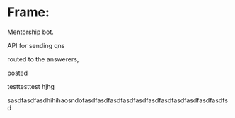
# Frame: 


Mentorship bot. 



API for sending qns

routed to the answerers, 

posted 

testtesttest
hjhg

sasdfasdfasdhihihaosndofasdfasdfasdfasdfasdfasdfasdfasdfasdfasdfasdfsd